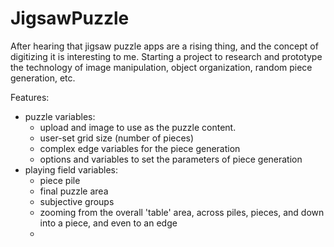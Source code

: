 # JigsawPuzzle
After hearing that jigsaw puzzle apps are a rising thing, and the concept of digitizing it is interesting to me.  Starting a project to research and prototype the technology of image manipulation, object organization, random piece generation, etc.

Features:
- puzzle variables:
  - upload and image to use as the puzzle content.
  - user-set grid size (number of pieces)
  - complex edge variables for the piece generation
  - options and variables to set the parameters of piece generation
- playing field variables:
  - piece pile
  - final puzzle area
  - subjective groups
  - zooming from the overall 'table' area, across piles, pieces, and down into a piece, and even to an edge
  - 
